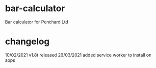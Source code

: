 # bar-calculator
Bar calculator for Penchard Ltd

# changelog
10/02/2021 v1.8t released
29/03/2021 added service worker to install on apps
